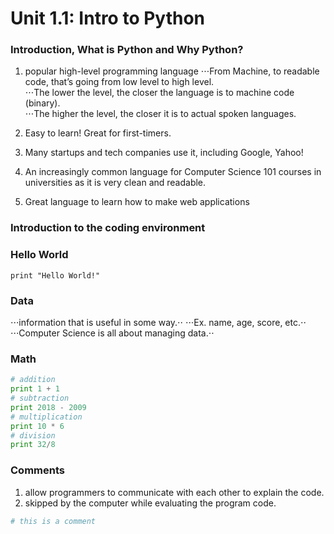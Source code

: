 # Unit 1.1: Intro to Python

### Introduction, What is Python and Why Python?
1. popular high-level programming language
⋅⋅⋅From Machine, to readable code, that’s going from low level to high level.  
⋅⋅⋅The lower the level, the closer the language is to machine code (binary).  
⋅⋅⋅The higher the level, the closer it is to actual spoken languages.  

2. Easy to learn! Great for first-timers.
3. Many startups and tech companies use it, including Google, Yahoo!
4. An increasingly common language for Computer Science 101 courses in universities as it is very clean and readable.
5. Great language to learn how to make web applications

### Introduction to the coding environment
### Hello World
` print "Hello World!" ` 


### Data
⋅⋅⋅information that is useful in some way.⋅⋅
⋅⋅⋅Ex. name, age, score, etc.⋅⋅
⋅⋅⋅Computer Science is all about managing data.⋅⋅

### Math
``` python 
# addition
print 1 + 1
# subtraction
print 2018 - 2009
# multiplication
print 10 * 6
# division
print 32/8
```

### Comments
1. allow programmers to communicate with each other to explain the code.
2. skipped by the computer while evaluating the program code.
```python 
# this is a comment 
```
